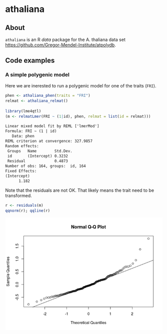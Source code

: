 athaliana
=========

About
-----

`athaliana` is an R *data* package for the A. thaliana data set <https://github.com/Gregor-Mendel-Institute/atpolydb>.

Code examples
-------------

### A simple polygenic model

Here we are inerested to run a polygenic model for one of the traits (`FRI`).

``` r
phen <- athaliana_phen(traits = "FRI")
relmat <- athaliana_relmat()

library(lme4qtl)
(m <- relmatLmer(FRI ~ (1|id), phen, relmat = list(id = relmat)))
```

    Linear mixed model fit by REML ['lmerMod']
    Formula: FRI ~ (1 | id)
       Data: phen
    REML criterion at convergence: 327.9857
    Random effects:
     Groups   Name        Std.Dev.
     id       (Intercept) 0.3232  
     Residual             0.4873  
    Number of obs: 164, groups:  id, 164
    Fixed Effects:
    (Intercept)  
          1.182  

Note that the residuals are not OK. That likely means the trait need to be transformed.

``` r
r <- residuals(m)
qqnorm(r); qqline(r)
```

![](docs/figures/poly_residuals-1.png)

